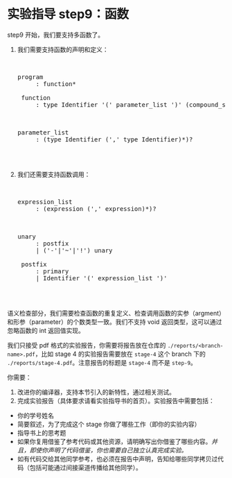 # 实验指导 step9：函数
step9 开始，我们要支持多函数了。

1. 我们需要支持函数的声明和定义：
    <pre id='vimCodeElement'><code></code><div class="changed">
    <div class="changed"><span class="SpecRuleStart">program</span>
    <span class="SpecRuleIndicator">    :</span> <span class="SpecRule">function</span><span class="SpecOperator">*</span>

    <span class="SpecRuleStart">function</span>
    <span class="SpecRuleIndicator">    :</span> <span class="SpecRule">type</span> <span class="SpecToken">Identifier</span> <span class="SpecToken">'('</span> <span class="SpecRule">parameter_list</span> <span class="SpecToken">')'</span> <span class="SpecOperator">(</span><span class="SpecRule">compound_statement</span> <span class="SpecOperator">|</span> <span class="SpecToken">';'</span><span class="SpecOperator">)</span>
    </div>
    <div class="changed"><span class="SpecRuleStart">parameter_list</span>
    <span class="SpecRuleIndicator">    :</span> <span class="SpecOperator">(</span><span class="SpecRule">type</span> <span class="SpecToken">Identifier</span> <span class="SpecOperator">(</span><span class="SpecToken">','</span> <span class="SpecRule">type</span> <span class="SpecToken">Identifier</span><span class="SpecOperator">)*)?</span>
    </div>
    </pre>

2. 我们还需要支持函数调用：
    <pre id='vimCodeElement'><code></code><div class="changed">
    <div class="changed"><span class="SpecRuleStart">expression_list</span>
    <span class="SpecRuleIndicator">    :</span> <span class="SpecOperator">(</span><span class="SpecRule">expression</span> <span class="SpecOperator">(</span><span class="SpecToken">','</span> <span class="SpecRule">expression</span><span class="SpecOperator">)*)?</span>
    </div>
    <div class="changed"><span class="SpecRuleStart">unary</span>
    <span class="SpecRuleIndicator">    :</span> <span class="SpecRule">postfix</span>
    <span class="SpecRuleIndicator">    |</span> <span class="SpecOperator">(</span><span class="SpecToken">'-'</span><span class="SpecOperator">|</span><span class="SpecToken">'~'</span><span class="SpecOperator">|</span><span class="SpecToken">'!'</span><span class="SpecOperator">)</span> <span class="SpecRule">unary</span>

    <span class="SpecRuleStart">postfix</span>
    <span class="SpecRuleIndicator">    :</span> <span class="SpecRule">primary</span>
    <span class="SpecRuleIndicator">    |</span> <span class="SpecToken">Identifier</span> <span class="SpecToken">'('</span> <span class="SpecRule">expression_list</span> <span class="SpecToken">')'</span>
    </div>
    </pre>

语义检查部分，我们需要检查函数的重复定义、检查调用函数的实参（argment）和形参（parameter）的个数类型一致。我们不支持 void 返回类型，这可以通过忽略函数的 int 返回值实现。

我们只接受 pdf 格式的实验报告，你需要将报告放在仓库的 `./reports/<branch-name>.pdf`，比如 stage 4 的实验报告需要放在 `stage-4` 这个 branch 下的 `./reports/stage-4.pdf`。注意报告的标题是 `stage-4` 而不是 `step-9`。

你需要：
1. 改进你的编译器，支持本节引入的新特性，通过相关测试。
2. 完成实验报告（具体要求请看实验指导书的首页）。实验报告中需要包括：
  * 你的学号姓名
  * 简要叙述，为了完成这个 stage 你做了哪些工作（即你的实验内容）
  * 指导书上的思考题
  * 如果你复用借鉴了参考代码或其他资源，请明确写出你借鉴了哪些内容。*并且，即使你声明了代码借鉴，你也需要自己独立认真完成实验。*
  * 如有代码交给其他同学参考，也必须在报告中声明，告知给哪些同学拷贝过代码（包括可能通过间接渠道传播给其他同学）。
